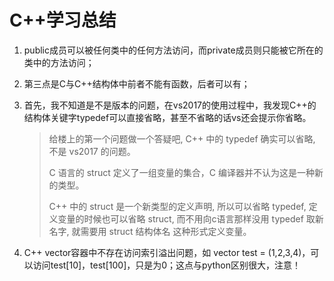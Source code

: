 # C++学习总结

1. public成员可以被任何类中的任何方法访问，而private成员则只能被它所在的类中的方法访问；

2. 第三点是C与C++结构体中前者不能有函数，后者可以有；

3. 首先，我不知道是不是版本的问题，在vs2017的使用过程中，我发现C++的结构体关键字typedef可以直接省略，甚至不省略的话vs还会提示你省略。

   > 给楼上的第一个问题做一个答疑吧, C++ 中的 typedef 确实可以省略, 不是 vs2017 的问题。
   >
   > C 语言的 struct 定义了一组变量的集合，C 编译器并不认为这是一种新的类型。
   >
   > C++ 中的 struct 是一个新类型的定义声明, 所以可以省略 typedef, 定义变量的时候也可以省略 struct, 而不用向c语言那样没用 typedef 取新名字, 就需要用 struct 结构体名 这种形式定义变量。

4. C++ vector容器中不存在访问索引溢出问题，如 vector<int> test = (1,2,3,4)，可以访问test[10]，test[100]，只是为0；这点与python区别很大，注意！